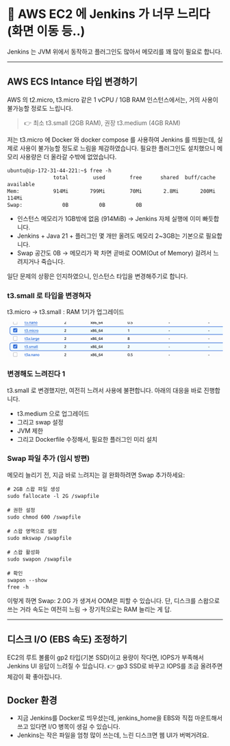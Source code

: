 # 🚀 AWS EC2 에 Jenkins 가 너무 느리다(화면 이동 등..)

Jenkins 는 JVM 위에서 동작하고 플러그인도 많아서 메모리를 꽤 많이 필요로 합니다.

---

## AWS ECS Intance 타입 변경하기

AWS 의 t2.micro, t3.micro 같은 1 vCPU / 1GB RAM 인스턴스에서는,
거의 사용이 불가능할 정로도 느립니다.

> 👉 최소 t3.small (2GB RAM), 권장 t3.medium (4GB RAM)

저는 t3.micro 에 Docker 와 docker compose 를 사용하여 Jenkins 를 띄웠는데, 실제로 사용이
불가능할 정도로 느림을 체감하였습니다. 필요한 플러그인도 설치했으니 메모리 사용량은 더 올라갈 수밖에
없었습니다.

```shell
ubuntu@ip-172-31-44-221:~$ free -h
               total        used        free      shared  buff/cache   available
Mem:           914Mi       799Mi        70Mi       2.8Mi       200Mi       114Mi
Swap:             0B          0B          0B
```

- 인스턴스 메모리가 1GB밖에 없음 (914MiB) → Jenkins 자체 실행에 이미 빠듯합니다.
- Jenkins + Java 21 + 플러그인 몇 개만 올려도 메모리 2~3GB는 기본으로 필요합니다.
- Swap 공간도 0B → 메모리가 꽉 차면 곧바로 OOM(Out of Memory) 걸려서 느려지거나 죽습니다.

일단 문제의 상황은 인지하였으니, 인스턴스 타입을 변경해주기로 합니다.

### t3.small 로 타입을 변경혀자

t3.micro → t3.small : RAM 1기가 업그레이드

![instanc-type-change](./assets/jenkins/jenkins_instance_type.png)

### 변경해도 느려진다 1

t3.small 로 변경했지만, 여전히 느려서 사용에 불편합니다.
아래의 대응을 바로 진행합니다.

- t3.medium 으로 업그레이드
- 그리고 swap 설정
- JVM 제한
- 그리고 Dockerfile 수정해서, 필요한 플러그인 미리 설치

### Swap 파일 추가 (임시 방편)

메모리 늘리기 전, 지금 바로 느려지는 걸 완화하려면 Swap 추가하세요:

```shell
# 2GB 스왑 파일 생성
sudo fallocate -l 2G /swapfile

# 권한 설정
sudo chmod 600 /swapfile

# 스왑 영역으로 설정
sudo mkswap /swapfile

# 스왑 활성화
sudo swapon /swapfile

# 확인
swapon --show
free -h
```

이렇게 하면 Swap: 2.0G 가 생겨서 OOM은 피할 수 있습니다.
단, 디스크를 스왑으로 쓰는 거라 속도는 여전히 느림 → 장기적으로는 RAM 늘리는 게 답.

---

## 디스크 I/O (EBS 속도) 조정하기

EC2의 루트 볼륨이 gp2 타입(기본 SSD)이고 용량이 작다면, IOPS가 부족해서 Jenkins UI 응답이
느려질 수 있습니다. 👉 gp3 SSD로 바꾸고 IOPS를 조금 올려주면 체감이 확 좋아집니다.

## Docker 환경

- 지금 Jenkins를 Docker로 띄우셨는데, jenkins_home을 EBS와 직접 마운트해서 쓰고 있다면
  I/O 병목이 생길 수 있습니다.
- Jenkins는 작은 파일을 엄청 많이 쓰는데, 느린 디스크면 웹 UI가 버벅거려요.
